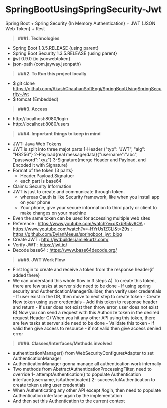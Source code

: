 # SpringBootUsingSpringSecurity-Jwt
Spring Boot + Spring Security {In Memory Authentication} + JWT {JSON Web Token} + Rest

> **###1. Technologies**
* Spring Boot 1.3.5.RELEASE {using parent}
* Spring Boot Security 1.3.5.RELEASE {using parent}
* jjwt 0.9.0 {io.jsonwebtoken}
* json-path {com.jayway.jsonpath}

> **###2. To Run this project locally**
* $ git clone https://github.com/AkashChauhanSoftEngi/SpringBootUsingSpringSecurity-Jwt
* $ tomcat {Embedded}

> **###3.  Access** 
* http://localhost:8080/login
* http://localhost:8080/users

> **###4. Important things to keep in mind**
* JWT: Java Web Tokens
* JWT is split into three majot parts
  1-Header {"typ": "JWT", "alg": "HS256"}
  2-Payload{real message/data}{"username":"abc", "password":"xyz"}
  3-Signature{merge Header and Payload, and Encoded it with Signature}
* Format of the token {3 parts}
  - Header.Payload.Signatuer
  - each part is base64
* Claims: Security Information
* JWT is just to create and communicate through token.
  - whereas Oauth is like Security framework, like when you install app on your phone
  - Your phone, give your secure information to third party or client to make changes on your machine
* Even the same token can be used for accessing multiple web sites
* Reference		: https://www.youtube.com/watch?v=oXxbB5kv9OA
			: https://www.youtube.com/watch?v=-HYrUs1ZCLI&t=29s
			: https://github.com/DylanMeeus/springboot_jwt_blog
* Create JWT	  	: http://jwtbuilder.jamiekurtz.com/
* Verify JWT	  	: https://jwt.io/
* Decode base64 	: https://www.base64decode.org/

> **###5. JWT Work Flow**
* First login to create and receive a token from the response header{if added there}
* We can understand this whole flow in 3 steps
 	A) To create this token, there are few tasks at server side need to be done
    		- If using spring security and AuthenticationManagerBuilder, then verify user credentials
    		- If user exist in the DB, then move to next step to create token
    		- Create New token using user credentials
    		- Add this token to response header and return
    		- If user does not exist then throw error, user does not exist
  	B) Now you can send a request with this Authorize token in the desired request Header
  	C) When you hit any other API using this token, there are few tasks at server side need to be done
    		- Validate this token
    		- if valid then give access to resource
    		- if not valid then give access denied error
  
> **###6. Classes/Interfaces/Methods involved**
* authenticationManager() from WebSecurityConfigurerAdapter to set AuthenticationManager
* AuthenticationManager gonna manage all authentication work internally
* Two methods from AbstractAuthenticationProcessingFilter, need to override
	1- attemptAuthentication() to populate Authentication interface{username, isAuthenticated}
   	2- successfulAuthentication to create token using user credentials
* When Authenticating any other API except /login, then need to populate Authentication interface again by the implementation
* And then set this Authentication to the current context

